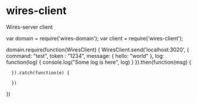 # wires-client
Wires-server client

   var domain = require('wires-domain');
   var client = require('wires-client');

   domain.require(function(WiresClient) {
      WiresClient.send('localhost:3020', {
         command: "test",
         token : "1234",
         message: {
            hello: "world"
         },
         log: function(log) {
            console.log("Some log is here", log)
         }
      }).then(function(msg) {

      }).catch(function(e) {

      })
   })
